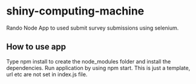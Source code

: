 # shiny-computing-machine
Rando Node App to used submit survey submissions using selenium.

## How to use app
Type npm install to create the node_modules folder and install the dependencies.
Run application by using npm start.
This is just a template, url etc are not set in index.js file.